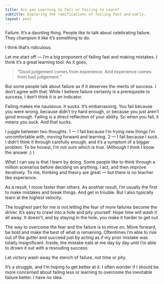 ```yaml
---
title: Are you Learning to Fail or Failing to Learn?
subtitle: Exploring the ramifications of failing fast and early.
layout: post
---
```


Failure. It’s a daunting thing. People like to talk about celebrating failure. They champion it like it’s something to do.  

I think that’s ridiculous.  

Let me start off — I’m a big proponent of failing fast and making mistakes. I think it’s a great learning tool. As it goes,

> “Good judgement comes from experience. And experience comes from bad judgement.”

But some people talk about failure as if it deserves the merits of success. I don’t agree with that. While I believe failure certainly is a prerequisite to success, I don’t think it is an indicator.

Failing makes me nauseous. It sucks. It’s embarrassing. You fail because you were wrong, because didn’t try hard enough, or because you just aren’t good enough. Failing is a direct reflection of your ability. So when you fail, it means you suck. And that sucks.

I juggle between two thoughts. 1 — I fail because I’m trying new things I’m uncomfortable with, moving forward and learning. 2 — I fail because I suck. I didn’t think it through carefully enough, and it’s a symptom of a bigger problem. To be honest, I’m not sure which is true. (Although I think I know the answer ;) )

What I can say is that I learn by doing. Some people like to think through a million scenarios before deciding on anything. I act, and then improve iteratively. To me, thinking and theory are great — but there is no teacher like experience.

As a result, I move faster than others. As another result, I’m usually the first to make mistakes and break things. And get in trouble. But I also typically learn at the highest velocity.

The toughest part for me is not letting the fear of more failures become the driver. It’s easy to crawl into a hole and pity yourself. Hope time will wash it all away. It doesn’t, and by staying in the hole, you make it harder to get out.

The way to overcome the fear and the failure is to move on. Move forward, be bold and make the best of what is remaining. Oftentimes I’m able to rise out of the gutter and succeed just by acting as if my prior mistake was totally insignificant. Inside, the mistake eats at me day by day until I’m able to drown it out with a resouding success.

Let victory wash away the stench of failure, not time or pity.

It’s a struggle, and I’m hoping to get better at it. I often wonder if I should be more concerned about failing less or learning to overcome the inevitable failure better. I have no idea.


